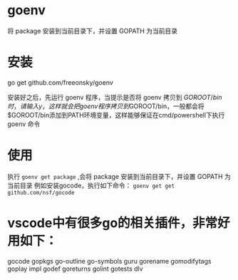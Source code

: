 # goenv
将 package 安装到当前目录下，并设置 GOPATH 为当前目录

# 安装
go get github.com/freeonsky/goenv

安装好之后，先运行 goenv 程序，当提示是否将 goenv 拷贝到 $GOROOT/bin 时，请输入y，这样就会把goenv 程序拷贝到$GOROOT/bin，一般都会将$GOROOT/bin添加到PATH环境变量，这样能够保证在cmd/powershell下执行 goenv 命令

# 使用
执行 `goenv get package` ,会将 package 安装到当前目录下，并设置 GOPATH 为当前目录
例如安装gocode，执行如下命令：
`goenv get get github.com/nsf/gocode`

# vscode中有很多go的相关插件，非常好用如下：
gocode
gopkgs
go-outline
go-symbols
guru
gorename
gomodifytags
goplay
impl
godef
goreturns
golint
gotests
dlv